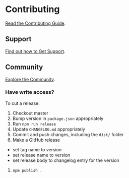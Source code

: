 # Contributing

[Read the Contributing Guide](http://js-data.io/docs/contributing).

## Support

[Find out how to Get Support](http://js-data.io/docs/support).

## Community

[Explore the Community](http://js-data.io/docs/community).

### Have write access?

To cut a release:

1. Checkout master
1. Bump version in `package.json` appropriately
1. Run `npm run release`
1. Update `CHANGELOG.md` appropriately
1. Commit and push changes, including the `dist/` folder
1. Make a GitHub release
  - set tag name to version
  - set release name to version
  - set release body to changelog entry for the version
1. `npm publish .`
